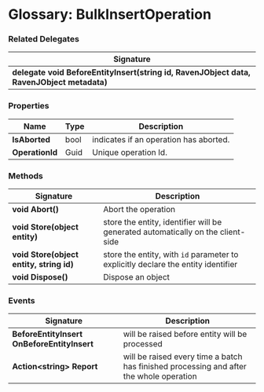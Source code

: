 # Glossary: BulkInsertOperation

### Related Delegates

| Signature |
| ----------|
| **delegate void BeforeEntityInsert(string id, RavenJObject data, RavenJObject metadata)** |

### Properties

| Name | Type | Description |
| ------------- | ------------- | ----- |
| **IsAborted** | bool | indicates if an operation has aborted. |
| **OperationId** | Guid | Unique operation Id. |

### Methods

| Signature | Description |
| ----------| ----- |
| **void Abort()** | Abort the operation |
| **void Store(object entity)** | store the entity, identifier will be generated automatically on the client-side |
| **void Store(object entity, string id)** | store the entity, with `id` parameter to explicitly declare the entity identifier |
| **void Dispose()** | Dispose an object |

### Events

| Signature | Description |
| ----------| ----- |
| **BeforeEntityInsert OnBeforeEntityInsert** | will be raised before entity will be processed |
| **Action&lt;string&gt; Report** |  will be raised every time a batch has finished processing and after the whole operation |
